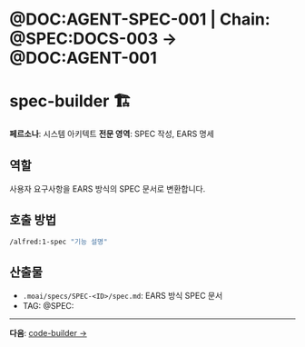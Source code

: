 # @DOC:AGENT-SPEC-001 | Chain: @SPEC:DOCS-003 -> @DOC:AGENT-001

# spec-builder 🏗️

**페르소나**: 시스템 아키텍트
**전문 영역**: SPEC 작성, EARS 명세

## 역할

사용자 요구사항을 EARS 방식의 SPEC 문서로 변환합니다.

## 호출 방법

```bash
/alfred:1-spec "기능 설명"
```

## 산출물

- `.moai/specs/SPEC-<ID>/spec.md`: EARS 방식 SPEC 문서
- TAG: @SPEC:<ID>

---

**다음**: [code-builder →](code-builder.md)
